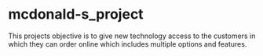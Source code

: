 # mcdonald-s_project

This projects objective is to give new technology access to the customers in which they can order online which includes multiple options and features.
